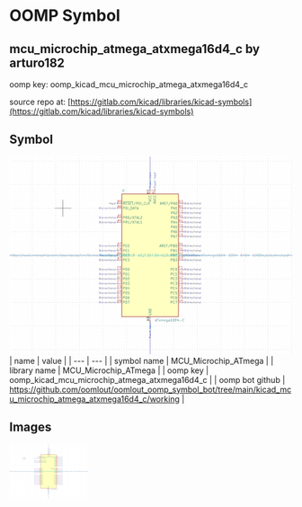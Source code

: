 # OOMP Symbol  
## mcu_microchip_atmega_atxmega16d4_c  by arturo182  
  
oomp key: oomp_kicad_mcu_microchip_atmega_atxmega16d4_c  
  
source repo at: [https://gitlab.com/kicad/libraries/kicad-symbols](https://gitlab.com/kicad/libraries/kicad-symbols)  
## Symbol  
  
[![working.png](working_600.png)](working.png)  
| name | value | 
| --- | --- | 
| symbol name | MCU_Microchip_ATmega | 
| library name | MCU_Microchip_ATmega | 
| oomp key | oomp_kicad_mcu_microchip_atmega_atxmega16d4_c | 
| oomp bot github | https://github.com/oomlout/oomlout_oomp_symbol_bot/tree/main/kicad_mcu_microchip_atmega_atxmega16d4_c/working | 
## Images  
  
[![working.png](working_140.png)](working.png)  
